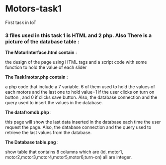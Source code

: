 # Motors-task1
First task in IoT



### 3 files used in this task 1 is HTML and 2 php. Also There is a picture of the database table :



**The MotorInterface.html contain** : 

the design of the page using HTML tags and a script code with some function to hold the value of each slider 

**The Task1motor.php contain** : 

a php code that include a 7 variable.
6 of them used to hold the values of each motors and the last one to hold value=1 if the user clicks on turn on button , and 0 if clicks save button.
Also, the database connection and the query used to insert the values in the database.

**The datafromdb.php** : 

this page will show the last data inserted in the database each time the user request the page.
Also, the database connection and the query used to retrieve the last values from the database.

**The Database table.png**  : 

show table that contains 8 columns which are (id, motor1, motor2,motor3,motor4,motor5,motor6,turn-on) all are integer.






